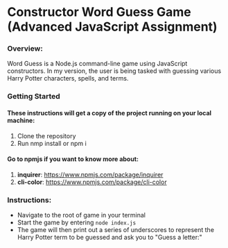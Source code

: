# Constructor Word Guess Game (Advanced JavaScript Assignment)

### Overview:
Word Guess is a Node.js command-line game using JavaScript constructors. In my version, the user is being tasked with guessing various Harry Potter characters, spells, and terms.

### Getting Started
#### These instructions will get a copy of the project running on your local machine:

1. Clone the repository
2. Run nmp install or npm i

#### Go to npmjs if you want to know more about:

1. **inquirer**: https://www.npmjs.com/package/inquirer
2. **cli-color**: https://www.npmjs.com/package/cli-color

### Instructions:
* Navigate to the root of game in your terminal
* Start the game by entering `node index.js`
* The game will then print out a series of underscores to represent the Harry Potter term to be guessed and ask you to "Guess a letter:" 
